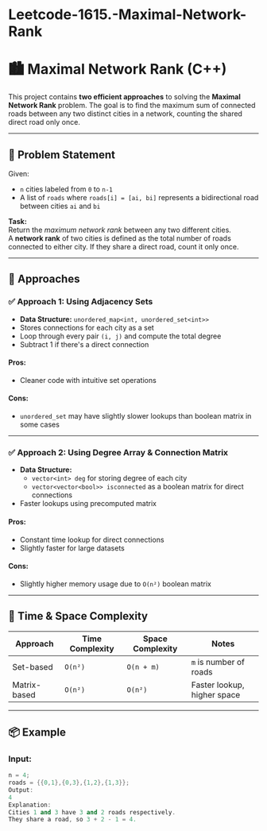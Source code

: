 # Leetcode-1615.-Maximal-Network-Rank
# 🏙️ Maximal Network Rank (C++)

This project contains **two efficient approaches** to solving the **Maximal Network Rank** problem. The goal is to find the maximum sum of connected roads between any two distinct cities in a network, counting the shared direct road only once.

---

## 📌 Problem Statement

Given:
- `n` cities labeled from `0` to `n-1`
- A list of `roads` where `roads[i] = [ai, bi]` represents a bidirectional road between cities `ai` and `bi`

**Task:**  
Return the *maximum network rank* between any two different cities.  
A **network rank** of two cities is defined as the total number of roads connected to either city. If they share a direct road, count it only once.

---

## 🚀 Approaches

### ✅ Approach 1: Using Adjacency Sets

- **Data Structure:** `unordered_map<int, unordered_set<int>>`
- Stores connections for each city as a set
- Loop through every pair `(i, j)` and compute the total degree
- Subtract 1 if there's a direct connection

#### Pros:
- Cleaner code with intuitive set operations

#### Cons:
- `unordered_set` may have slightly slower lookups than boolean matrix in some cases

---

### ✅ Approach 2: Using Degree Array & Connection Matrix

- **Data Structure:**  
  - `vector<int> deg` for storing degree of each city  
  - `vector<vector<bool>> isconnected` as a boolean matrix for direct connections
- Faster lookups using precomputed matrix

#### Pros:
- Constant time lookup for direct connections
- Slightly faster for large datasets

#### Cons:
- Slightly higher memory usage due to `O(n²)` boolean matrix

---

## 🧠 Time & Space Complexity

| Approach | Time Complexity | Space Complexity | Notes |
|---------|----------------|------------------|-------|
| Set-based | `O(n²)` | `O(n + m)` | `m` is number of roads |
| Matrix-based | `O(n²)` | `O(n²)` | Faster lookup, higher space |

---

## 📦 Example

### Input:
```cpp
n = 4;
roads = {{0,1},{0,3},{1,2},{1,3}};
Output:
4
Explanation:
Cities 1 and 3 have 3 and 2 roads respectively.
They share a road, so 3 + 2 - 1 = 4.
